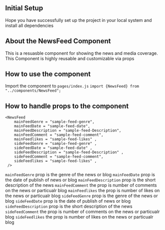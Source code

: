 ## Initial Setup

Hope you have successfully set up the project in your local system and install all dependencies

## About the NewsFeed Component

This is a resuasble component for showing the news and media coverage. This Component is highly reusable and customizable via props

## How to use the component

Import the component to `pages/index.js`
`import {NewsFeed} from "../components/NewsFeed";`

## How to handle props to the component

```
<NewsFeed
    mainFeedGenre = "sample-feed-genre",
    mainFeedDate = "sample-feed-date",
    mainFeedDescription = "sample-feed-Description",
    mainFeedComment = "sample-feed-comment",
    mainFeedlikes = "sample-feed-likes" ,
    sideFeedGenre = "sample-feed-genre" ,
    sideFeedDate = "sample-feed-date" ,
    sideFeedDescription = "sample-feed-Description" ,
    sideFeedComment = "sample-feed-comment",
    sideFeedlikes = "sample-feed-likes" ,
 />
```

`mainFeedGenre` prop is the genre of the news or blog
`mainFeedDate` prop is the date of publish of news or blog
`mainFeedDescription` prop is the short description of the news
`mainFeedComment` the prop is number of comments on the news or particualr blog
`mainFeedlikes` the prop is number of likes on the news or particualr blog
`sideFeedGenre` prop is the genre of the news or blog
`sideFeedDate` prop is the date of publish of news or blog
`sideFeedDescription` prop is the short description of the news
`sideFeedComment` the prop is number of comments on the news or particualr blog
`sideFeedlikes` the prop is number of likes on the news or particualr blog
